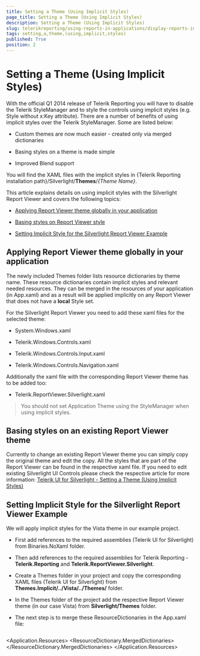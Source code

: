 ```yaml
---
title: Setting a Theme (Using Implicit Styles)
page_title: Setting a Theme (Using Implicit Styles) 
description: Setting a Theme (Using Implicit Styles)
slug: telerikreporting/using-reports-in-applications/display-reports-in-applications/silverlight-application/setting-a-theme-(using-implicit-styles)
tags: setting,a,theme,(using,implicit,styles)
published: True
position: 2
---
```


# Setting a Theme (Using Implicit Styles)

With the official Q1 2014 release of Telerik Reporting you will have to disable the Telerik StyleManager and to style the controls using implicit styles (e.g. Style without x:Key attribute). There are a number of benefits of using implicit styles over the Telerik StyleManager. Some are listed below: 

* Custom themes are now much easier  - created only via merged dictionaries

* Basing styles on a theme is made simple

* Improved Blend support

You will find the XAML files with the implicit styles in {Telerik Reporting installation path}/Silverlight/__Themes__/_{Theme Name}_.

This article explains details on using implicit styles with the Silverlight Report Viewer and covers the following topics: 

* [Applying Report Viewer theme globally in your application](#applying-report-viewer-theme-globally-in-your-application)

* [Basing styles on Report Viewer style](#basing-styles-on-an-existing-report-viewer-theme)

* [Setting Implicit Style for the Silverlight Report Viewer Example](#setting-implicit-style-for-the-silverlight-report-viewer-example)

## Applying Report Viewer theme globally in your application

The newly included Themes folder lists resource dictionaries by theme name. These resource dictionaries contain implicit styles and relevant needed resources. They can be merged in the resources of your application (in App.xaml) and as a result will be applied implicitly on any Report Viewer that does not have a __local__ Style set. 

For the Silverlight Report Viewer you need to add these xaml files for the selected theme: 

* System.Windows.xaml

* Telerik.Windows.Controls.xaml

* Telerik.Windows.Controls.Input.xaml

* Telerik.Windows.Controls.Navigation.xaml

Additionally the xaml file with the corresponding Report Viewer theme has to be added too: 

* Telerik.ReportViewer.Silverlight.xaml

>You should not set Application Theme using the StyleManager when using implicit styles. 

## Basing styles on an existing Report Viewer theme

Currently to change an existing Report Viewer theme you can simply copy the original theme and edit the copy. All the styles that are part of the Report Viewer can be found in the respective xaml file. If you need to edit existing Silverlight UI Controls please check the respective article for more information: [Telerik UI for Silverlight - Setting a Theme (Using Implicit Styles)](http://www.telerik.com/help/silverlight/styling-apperance-implicit-styles-overview.html) 

## Setting Implicit Style for the Silverlight Report Viewer Example

We will apply implicit styles for the Vista theme in our example project. 

* First add references to the required assemblies (Telerik UI for Silverlight) from Binaries.NoXaml folder.

* Then add references to the required assemblies for Telerik Reporting - __Telerik.Reporting__ and __Telerik.ReportViewer.Silverlight__.

* Create a Themes folder in your project and copy the corresponding XAML files (Telerik UI for Silverlight) from __Themes.Implicit/../Vista/../Themes/__ folder.

* In the Themes folder of the project add the respective Report Viewer theme (in our case Vista) from __Silverlight/Themes__ folder.

* The next step is to merge these ResourceDictionaries in the App.xaml file: 
    
	````XML
<Application x:Class="SilverlightApplication1.App"
			xmlns="http://schemas.microsoft.com/winfx/2006/xaml/presentation"
			xmlns:x="http://schemas.microsoft.com/winfx/2006/xaml"
			>
	 <Application.Resources>
	   <ResourceDictionary>
		 <ResourceDictionary.MergedDictionaries>
		   <ResourceDictionary Source="/SilverlightApplication1;component/Themes/System.Windows.xaml"/>
		   <ResourceDictionary Source="/SilverlightApplication1;component/Themes/Telerik.Windows.Controls.xaml"/>
		   <ResourceDictionary Source="/SilverlightApplication1;component/Themes/Telerik.Windows.Controls.Input.xaml"/>
		   <ResourceDictionary Source="/SilverlightApplication1;component/Themes/Telerik.Windows.Controls.Navigation.xaml"/>
		   <ResourceDictionary Source="/SilverlightApplication1;component/Themes/Telerik.ReportViewer.Silverlight.xaml"/>
		 </ResourceDictionary.MergedDictionaries>
	   </ResourceDictionary>
	 </Application.Resources>
	</Application>
````

